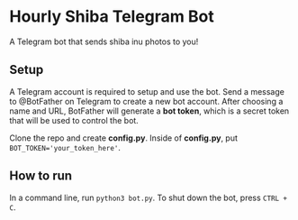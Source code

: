 # Hourly Shiba Telegram Bot
A Telegram bot that sends shiba inu photos to you!

## Setup
A Telegram account is required to setup and use the bot. Send a message to @BotFather on Telegram to create a new bot account. After choosing a name and URL, BotFather will generate a **bot token**, which is a secret token that will be used to control the bot.

Clone the repo and create **config.py**. Inside of **config.py**, put `BOT_TOKEN='your_token_here'`.

## How to run
In a command line, run `python3 bot.py`. To shut down the bot, press `CTRL + C`. 
